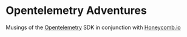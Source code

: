 # Opentelemetry Adventures

Musings of the [Opentelemetry](https://opentelemetry.io/) SDK in conjunction with [Honeycomb.io](https://www.honeycomb.io/)